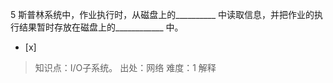 5
斯普林系统中，作业执行时，从磁盘上的__________ 中读取信息，并把作业的执行结果暂时存放在磁盘上的____________ 中。
- [x]  

> 知识点：I/O子系统。
> 出处：网络
> 难度：1
> 解释

